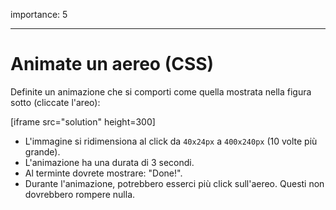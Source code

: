 importance: 5

---

# Animate un aereo (CSS)

Definite un animazione che si comporti come quella mostrata nella figura sotto (cliccate l'areo):

[iframe src="solution" height=300]

- L'immagine si ridimensiona al click da `40x24px` a `400x240px` (10 volte più grande).
- L'animazione ha una durata di 3 secondi.
- Al terminte dovrete mostrare: "Done!".
- Durante l'animazione, potrebbero esserci più click sull'aereo. Questi non dovrebbero rompere nulla.
